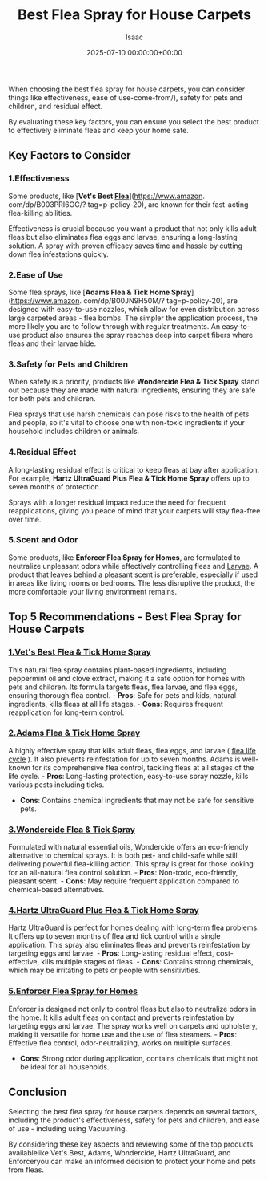 ﻿---
title: Best Flea Spray for House Carpets
description: When choosing the best flea spray for house carpets, you can consider things like effectiveness, ease of use-come-from , safety for pets and children, and...
slug: /best-flea-spray-for-house-carpets/
date: 2025-07-10 00:00:00+00:00
lastmod: 2025-07-10 00:00:00+03:00
author: Isaac
categories:
- Fleas
- Product Reviews
tags:
- fleas
- flea
- spray
layout: post
---

When choosing the best flea spray for house carpets, you can consider things like effectiveness, ease of use-come-from/), safety for pets and children, and residual effect.

By evaluating these key factors, you can ensure you select the best product to effectively eliminate fleas and keep your home safe.

##  Key Factors to Consider

###  1.**Effectiveness**

Some products, like [**Vet's Best [Flea](https://pestpolicy.com/best-flea-carpet-powder/)**](https://www.amazon. com/dp/B003PRI6OC/? tag=p-policy-20), are known for their fast-acting flea-killing abilities.

Effectiveness is crucial because you want a product that not only kills adult fleas but also eliminates flea eggs and larvae, ensuring a long-lasting solution. A spray with proven efficacy saves time and hassle by cutting down flea infestations quickly.

###  2.**Ease of Use**

Some flea sprays, like [**Adams Flea & Tick Home Spray**](https://www.amazon. com/dp/B00JN9H50M/? tag=p-policy-20), are designed with easy-to-use nozzles, which allow for even distribution across large carpeted areas - flea bombs. The simpler the application process, the more likely you are to follow through with regular treatments. An easy-to-use product also ensures the spray reaches deep into carpet fibers where fleas and their larvae hide.

###  3.**Safety for Pets and Children**

When safety is a priority, products like **Wondercide Flea & Tick Spray** stand out because they are made with natural ingredients, ensuring they are safe for both pets and children.

Flea sprays that use harsh chemicals can pose risks to the health of pets and people, so it's vital to choose one with non-toxic ingredients if your household includes children or animals.

###  4.**Residual Effect**

A long-lasting residual effect is critical to keep fleas at bay after application. For example, **Hartz UltraGuard Plus Flea & Tick Home Spray** offers up to seven months of protection.

Sprays with a longer residual impact reduce the need for frequent reapplications, giving you peace of mind that your carpets will stay flea-free over time.

###  5.**Scent and Odor**

Some products, like **Enforcer Flea Spray for Homes**, are formulated to neutralize unpleasant odors while effectively controlling fleas and [Larvae](https://pestpolicy.com/where-do-flea-larvae-live/). A product that leaves behind a pleasant scent is preferable, especially if used in areas like living rooms or bedrooms. The less disruptive the product, the more comfortable your living environment remains.

##  Top 5 Recommendations - Best Flea Spray for House Carpets

###  [1.**Vet's Best Flea & Tick Home Spray**](https://www.amazon.com/dp/B003PRI6OC/?tag=p-policy-20)

This natural flea spray contains plant-based ingredients, including peppermint oil and clove extract, making it a safe option for homes with pets and children. Its formula targets fleas, flea larvae, and flea eggs, ensuring thorough flea control. - **Pros**: Safe for pets and kids, natural ingredients, kills fleas at all life stages. - **Cons**: Requires frequent reapplication for long-term control.

###  [2.**Adams Flea & Tick Home Spray**](https://www.amazon.com/dp/B00JN9H50M/?tag=p-policy-20)

A highly effective spray that kills adult fleas, flea eggs, and larvae ( [flea life cycle](https://pestpolicy.com/where-do-fleas-lay-eggs/) ). It also prevents reinfestation for up to seven months. Adams is well-known for its comprehensive flea control, tackling fleas at all stages of the life cycle. - **Pros**: Long-lasting protection, easy-to-use spray nozzle, kills various pests including ticks.

- **Cons**: Contains chemical ingredients that may not be safe for sensitive pets.

###  [3.**Wondercide Flea & Tick Spray**](https://www.amazon.com/dp/B01M8GFPXG/?tag=p-policy-20)

Formulated with natural essential oils, Wondercide offers an eco-friendly alternative to chemical sprays. It is both pet- and child-safe while still delivering powerful flea-killing action. This spray is great for those looking for an all-natural flea control solution. - **Pros**: Non-toxic, eco-friendly, pleasant scent. - **Cons**: May require frequent application compared to chemical-based alternatives.

###  [4.**Hartz UltraGuard Plus Flea & Tick Home Spray**](https://www.amazon.com/dp/B000633VGG/?tag=p-policy-20)

Hartz UltraGuard is perfect for homes dealing with long-term flea problems. It offers up to seven months of flea and tick control with a single application. This spray also eliminates fleas and prevents reinfestation by targeting eggs and larvae. - **Pros**: Long-lasting residual effect, cost-effective, kills multiple stages of fleas. - **Cons**: Contains strong chemicals, which may be irritating to pets or people with sensitivities.

###  [5.**Enforcer Flea Spray for Homes**](https://www.amazon.com/dp/B0074YKTCY/?tag=p-policy-20)

Enforcer is designed not only to control fleas but also to neutralize odors in the home. It kills adult fleas on contact and prevents reinfestation by targeting eggs and larvae. The spray works well on carpets and upholstery, making it versatile for home use and the use of flea steamers. - **Pros**: Effective flea control, odor-neutralizing, works on multiple surfaces.

- **Cons**: Strong odor during application, contains chemicals that might not be ideal for all households.

##  Conclusion

Selecting the best flea spray for house carpets depends on several factors, including the product's effectiveness, safety for pets and children, and ease of use - including using Vacuuming.

By considering these key aspects and reviewing some of the top products availablelike Vet's Best, Adams, Wondercide, Hartz UltraGuard, and Enforceryou can make an informed decision to protect your home and pets from fleas.

